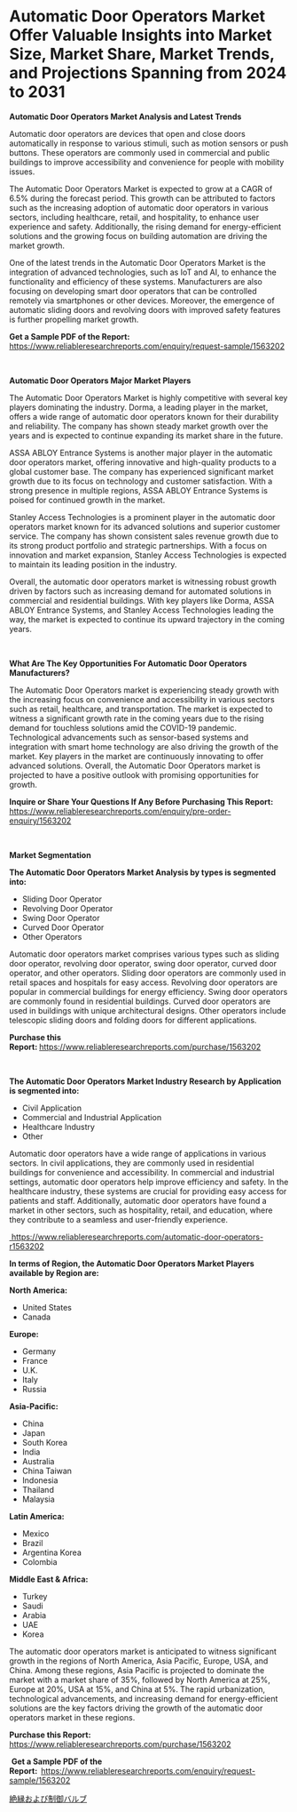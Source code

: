 <p><h1>Automatic Door Operators Market Offer Valuable Insights into Market Size, Market Share, Market Trends, and Projections Spanning from 2024 to 2031</h1></p><p><strong>Automatic Door Operators Market Analysis and Latest Trends</strong></p>
<p><p>Automatic door operators are devices that open and close doors automatically in response to various stimuli, such as motion sensors or push buttons. These operators are commonly used in commercial and public buildings to improve accessibility and convenience for people with mobility issues.</p><p>The Automatic Door Operators Market is expected to grow at a CAGR of 6.5% during the forecast period. This growth can be attributed to factors such as the increasing adoption of automatic door operators in various sectors, including healthcare, retail, and hospitality, to enhance user experience and safety. Additionally, the rising demand for energy-efficient solutions and the growing focus on building automation are driving the market growth.</p><p>One of the latest trends in the Automatic Door Operators Market is the integration of advanced technologies, such as IoT and AI, to enhance the functionality and efficiency of these systems. Manufacturers are also focusing on developing smart door operators that can be controlled remotely via smartphones or other devices. Moreover, the emergence of automatic sliding doors and revolving doors with improved safety features is further propelling market growth.</p></p>
<p><strong>Get a Sample PDF of the Report:&nbsp;</strong> <a href="https://www.reliableresearchreports.com/enquiry/request-sample/1563202">https://www.reliableresearchreports.com/enquiry/request-sample/1563202</a></p>
<p>&nbsp;</p>
<p><strong>Automatic Door Operators Major Market Players</strong></p>
<p><p>The Automatic Door Operators Market is highly competitive with several key players dominating the industry. Dorma, a leading player in the market, offers a wide range of automatic door operators known for their durability and reliability. The company has shown steady market growth over the years and is expected to continue expanding its market share in the future.</p><p>ASSA ABLOY Entrance Systems is another major player in the automatic door operators market, offering innovative and high-quality products to a global customer base. The company has experienced significant market growth due to its focus on technology and customer satisfaction. With a strong presence in multiple regions, ASSA ABLOY Entrance Systems is poised for continued growth in the market.</p><p>Stanley Access Technologies is a prominent player in the automatic door operators market known for its advanced solutions and superior customer service. The company has shown consistent sales revenue growth due to its strong product portfolio and strategic partnerships. With a focus on innovation and market expansion, Stanley Access Technologies is expected to maintain its leading position in the industry.</p><p>Overall, the automatic door operators market is witnessing robust growth driven by factors such as increasing demand for automated solutions in commercial and residential buildings. With key players like Dorma, ASSA ABLOY Entrance Systems, and Stanley Access Technologies leading the way, the market is expected to continue its upward trajectory in the coming years.</p></p>
<p>&nbsp;</p>
<p><strong>What Are The Key Opportunities For Automatic Door Operators Manufacturers?</strong></p>
<p><p>The Automatic Door Operators market is experiencing steady growth with the increasing focus on convenience and accessibility in various sectors such as retail, healthcare, and transportation. The market is expected to witness a significant growth rate in the coming years due to the rising demand for touchless solutions amid the COVID-19 pandemic. Technological advancements such as sensor-based systems and integration with smart home technology are also driving the growth of the market. Key players in the market are continuously innovating to offer advanced solutions. Overall, the Automatic Door Operators market is projected to have a positive outlook with promising opportunities for growth.</p></p>
<p><strong>Inquire or Share Your Questions If Any Before Purchasing This Report:</strong> <a href="https://www.reliableresearchreports.com/enquiry/pre-order-enquiry/1563202">https://www.reliableresearchreports.com/enquiry/pre-order-enquiry/1563202</a></p>
<p>&nbsp;</p>
<p><strong>Market Segmentation</strong></p>
<p><strong>The Automatic Door Operators Market Analysis by types is segmented into:</strong></p>
<p><ul><li>Sliding Door Operator</li><li>Revolving Door Operator</li><li>Swing Door Operator</li><li>Curved Door Operator</li><li>Other Operators</li></ul></p>
<p><p>Automatic door operators market comprises various types such as sliding door operator, revolving door operator, swing door operator, curved door operator, and other operators. Sliding door operators are commonly used in retail spaces and hospitals for easy access. Revolving door operators are popular in commercial buildings for energy efficiency. Swing door operators are commonly found in residential buildings. Curved door operators are used in buildings with unique architectural designs. Other operators include telescopic sliding doors and folding doors for different applications.</p></p>
<p><strong>Purchase this Report:&nbsp;</strong><a href="https://www.reliableresearchreports.com/purchase/1563202">https://www.reliableresearchreports.com/purchase/1563202</a></p>
<p>&nbsp;</p>
<p><strong>The Automatic Door Operators Market Industry Research by Application is segmented into:</strong></p>
<p><ul><li>Civil Application</li><li>Commercial and Industrial Application</li><li>Healthcare Industry</li><li>Other</li></ul></p>
<p><p>Automatic door operators have a wide range of applications in various sectors. In civil applications, they are commonly used in residential buildings for convenience and accessibility. In commercial and industrial settings, automatic door operators help improve efficiency and safety. In the healthcare industry, these systems are crucial for providing easy access for patients and staff. Additionally, automatic door operators have found a market in other sectors, such as hospitality, retail, and education, where they contribute to a seamless and user-friendly experience.</p></p>
<p><a href="https://www.reliableresearchreports.com/automatic-door-operators-r1563202">&nbsp;https://www.reliableresearchreports.com/automatic-door-operators-r1563202</a></p>
<p><strong>In terms of Region, the Automatic Door Operators Market Players available by Region are:</strong></p>
<p>
    <p> <strong> North America: </strong>
        <ul>
            <li>United States</li>
            <li>Canada</li>
        </ul>
        </p> 
    <p> <strong> Europe: </strong>
        <ul>
            <li>Germany</li>
            <li>France</li>
            <li>U.K.</li>
            <li>Italy</li>
            <li>Russia</li>
        </ul>
        </p> 
    <p> <strong> Asia-Pacific: </strong>
        <ul>
            <li>China</li>
            <li>Japan</li>
            <li>South Korea</li>
            <li>India</li>
            <li>Australia</li>
            <li>China Taiwan</li>
            <li>Indonesia</li>
            <li>Thailand</li>
            <li>Malaysia</li>
        </ul>
        </p> 
    <p> <strong> Latin America: </strong>
        <ul>
            <li>Mexico</li>
            <li>Brazil</li>
            <li>Argentina Korea</li>
            <li>Colombia</li>
        </ul>
        </p> 
    <p> <strong> Middle East & Africa: </strong>
        <ul>
            <li>Turkey</li>
            <li>Saudi</li>
            <li>Arabia</li>
            <li>UAE</li>
            <li>Korea</li>
        </ul>
    </p>
    </p>
<p><p>The automatic door operators market is anticipated to witness significant growth in the regions of North America, Asia Pacific, Europe, USA, and China. Among these regions, Asia Pacific is projected to dominate the market with a market share of 35%, followed by North America at 25%, Europe at 20%, USA at 15%, and China at 5%. The rapid urbanization, technological advancements, and increasing demand for energy-efficient solutions are the key factors driving the growth of the automatic door operators market in these regions.</p></p>
<p><strong>Purchase this Report: </strong><a href="https://www.reliableresearchreports.com/purchase/1563202">https://www.reliableresearchreports.com/purchase/1563202</a></p>
<p>&nbsp;<strong>Get a Sample PDF of the Report:&nbsp;&nbsp;</strong><a href="https://www.reliableresearchreports.com/enquiry/request-sample/1563202">https://www.reliableresearchreports.com/enquiry/request-sample/1563202</a></p>
<p><strong></strong></p>
<p><p><a href="https://github.com/sghwr779811674/Market-Research-Report-List-2/blob/main/9455334160020.md">絶縁および制御バルブ</a></p></p>